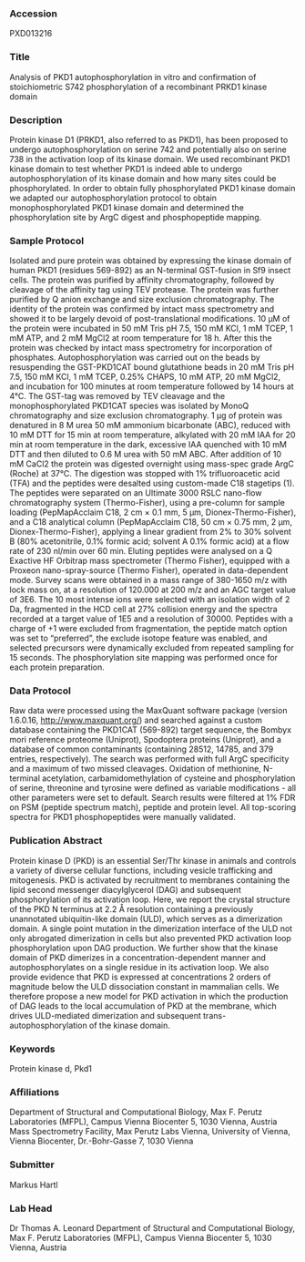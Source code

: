 ### Accession
PXD013216

### Title
Analysis of PKD1 autophosphorylation in vitro and confirmation of stoichiometric S742 phosphorylation of a recombinant PRKD1 kinase domain

### Description
Protein kinase D1 (PRKD1, also referred to as PKD1), has been proposed to undergo autophosphorylation on serine 742 and potentially also on serine 738 in the activation loop of its kinase domain. We used recombinant PKD1 kinase domain to test whether PKD1 is indeed able to undergo autophosphorylation of its kinase domain and how many sites could be phosphorylated. In order to obtain fully phosphorylated PKD1 kinase domain we adapted our autophosphorylation protocol to obtain monophosphorylated PKD1 kinase domain and determined the phosphorylation site by ArgC digest and phosphopeptide mapping.

### Sample Protocol
Isolated and pure protein was obtained by expressing the kinase domain of human PKD1 (residues 569-892) as an N-terminal GST-fusion in Sf9 insect cells. The protein was purified by affinity chromatography, followed by cleavage of the affinity tag using TEV protease. The protein was further purified by Q anion exchange and size exclusion chromatography. The identity of the protein was confirmed by intact mass spectrometry and showed it to be largely devoid of post-translational modifications. 10 µM of the protein were incubated in 50 mM Tris pH 7.5, 150 mM KCl, 1 mM TCEP, 1 mM ATP, and 2 mM MgCl2 at room temperature for 18 h. After this the protein was checked by intact mass spectrometry for incorporation of phosphates. Autophosphorylation was carried out on the beads by resuspending the GST-PKD1CAT bound glutathione beads in 20 mM Tris pH 7.5, 150 mM KCl, 1 mM TCEP, 0.25% CHAPS, 10 mM ATP, 20 mM MgCl2, and incubation for 100 minutes at room temperature followed by 14 hours at 4°C. The GST-tag was removed by TEV cleavage and the monophosphorylated PKD1CAT species was isolated by MonoQ chromatography and size exclusion chromatography. 1 µg of protein was denatured in 8 M urea 50 mM ammonium bicarbonate (ABC), reduced with 10 mM DTT for 15 min at room temperature, alkylated with 20 mM IAA for 20 min at room temperature in the dark, excessive IAA quenched with 10 mM DTT and then diluted to 0.6 M urea with 50 mM ABC. After addition of 10 mM CaCl2 the protein was digested overnight using mass-spec grade ArgC (Roche) at 37°C. The digestion was stopped with 1% trifluoroacetic acid (TFA) and the peptides were desalted using custom-made C18 stagetips (1). The peptides were separated on an Ultimate 3000 RSLC nano-flow chromatography system (Thermo-Fisher), using a pre-column for sample loading (PepMapAcclaim C18, 2 cm × 0.1 mm, 5 μm, Dionex-Thermo-Fisher), and a C18 analytical column (PepMapAcclaim C18, 50 cm × 0.75 mm, 2 μm, Dionex-Thermo-Fisher), applying a linear gradient from 2% to 30% solvent B (80% acetonitrile, 0.1% formic acid; solvent A 0.1% formic acid) at a flow rate of 230 nl/min over 60 min. Eluting peptides were analysed on a Q Exactive HF Orbitrap mass spectrometer (Thermo Fisher), equipped with a Proxeon nano-spray-source (Thermo Fisher), operated in data-dependent mode. Survey scans were obtained in a mass range of 380-1650 m/z with lock mass on, at a resolution of 120.000 at 200 m/z and an AGC target value of 3E6. The 10 most intense ions were selected with an isolation width of 2 Da, fragmented in the HCD cell at 27% collision energy and the spectra recorded at a target value of 1E5 and a resolution of 30000. Peptides with a charge of +1 were excluded from fragmentation, the peptide match option was set to “preferred”, the exclude isotope feature was enabled, and selected precursors were dynamically excluded from repeated sampling for 15 seconds. The phosphorylation site mapping was performed once for each protein preparation.

### Data Protocol
Raw data were processed using the MaxQuant software package (version 1.6.0.16, http://www.maxquant.org/) and searched against a custom database containing the PKD1CAT (569-892) target sequence, the Bombyx mori reference proteome (Uniprot), Spodoptera proteins (Uniprot), and a database of common contaminants (containing 28512, 14785, and 379 entries, respectively). The search was performed with full ArgC specificity and a maximum of two missed cleavages. Oxidation of methionine, N-terminal acetylation, carbamidomethylation of cysteine and phosphorylation of serine, threonine and tyrosine were defined as variable modifications - all other parameters were set to default. Search results were filtered at 1% FDR on PSM (peptide spectrum match), peptide and protein level. All top-scoring spectra for PKD1 phosphopeptides were manually validated.

### Publication Abstract
Protein kinase D (PKD) is an essential Ser/Thr kinase in animals and controls a variety of diverse cellular functions, including vesicle trafficking and mitogenesis. PKD is activated by recruitment to membranes containing the lipid second messenger diacylglycerol (DAG) and subsequent phosphorylation of its activation loop. Here, we report the crystal structure of the PKD N terminus at 2.2 &#xc5; resolution containing a previously unannotated ubiquitin-like domain (ULD), which serves as a dimerization domain. A single point mutation in the dimerization interface of the ULD not only abrogated dimerization in cells but also prevented PKD activation loop phosphorylation upon DAG production. We further show that the kinase domain of PKD dimerizes in a concentration-dependent manner and autophosphorylates on a single residue in its activation loop. We also provide evidence that PKD is expressed at concentrations 2 orders of magnitude below the ULD dissociation constant in mammalian cells. We therefore propose a new model for PKD activation in which the production of DAG leads to the local accumulation of PKD at the membrane, which drives ULD-mediated dimerization and subsequent trans-autophosphorylation of the kinase domain.

### Keywords
Protein kinase d, Pkd1

### Affiliations
Department of Structural and Computational Biology, Max F. Perutz Laboratories (MFPL), Campus Vienna Biocenter 5, 1030 Vienna, Austria
Mass Spectrometry Facility, Max Perutz Labs Vienna, University of Vienna, Vienna Biocenter, Dr.-Bohr-Gasse 7, 1030 Vienna

### Submitter
Markus Hartl

### Lab Head
Dr Thomas A. Leonard
Department of Structural and Computational Biology, Max F. Perutz Laboratories (MFPL), Campus Vienna Biocenter 5, 1030 Vienna, Austria


